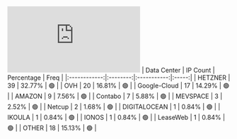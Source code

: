 ![Diagramm](https://github.com/obajay/StateSync-snapshots/blob/main/Projects/BandProtocol/1/README.md)
| Data Center | IP Count | Percentage | Freq |
|:------------:|:--------:|:-----------:|:-----:|
| HETZNER | 39 | 32.77% | 🟢 |
| OVH | 20 | 16.81% | 🟢 |
| Google-Cloud | 17 | 14.29% | 🟢 |
| AMAZON | 9 | 7.56% | 🟢 |
| Contabo | 7 | 5.88% | 🟢 |
| MEVSPACE | 3 | 2.52% | 🟢 |
| Netcup | 2 | 1.68% | 🟢 |
| DIGITALOCEAN | 1 | 0.84% | 🟢 |
| IKOULA | 1 | 0.84% | 🟢 |
| IONOS | 1 | 0.84% | 🟢 |
| LeaseWeb | 1 | 0.84% | 🟢 |
| OTHER | 18 | 15.13% | 🟢 |